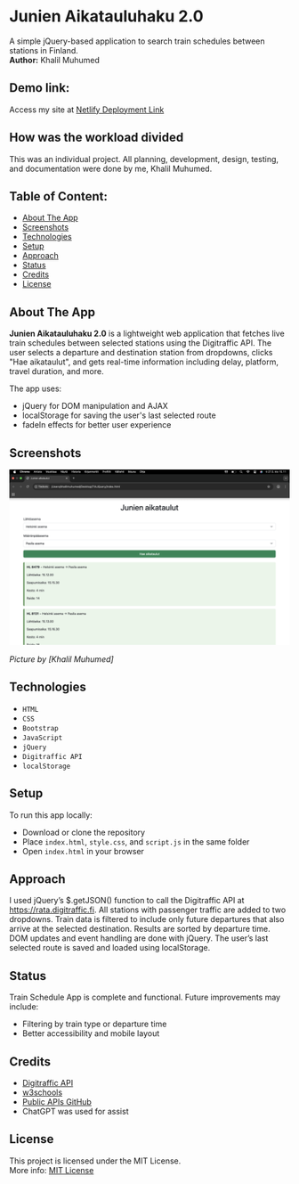 # Junien Aikatauluhaku 2.0  
A simple jQuery-based application to search train schedules between stations in Finland.  
**Author:** Khalil Muhumed

## Demo link:
Access my site at [Netlify Deployment Link](https://tiajquery.netlify.app/) 

## How was the workload divided
This was an individual project. All planning, development, design, testing, and documentation were done by me, Khalil Muhumed.

## Table of Content:

- [About The App](#about-the-app)
- [Screenshots](#screenshots)
- [Technologies](#technologies)
- [Setup](#setup)
- [Approach](#approach)
- [Status](#status)
- [Credits](#credits)
- [License](#license)

## About The App
**Junien Aikatauluhaku 2.0** is a lightweight web application that fetches live train schedules between selected stations using the Digitraffic API. The user selects a departure and destination station from dropdowns, clicks "Hae aikataulut", and gets real-time information including delay, platform, travel duration, and more.

The app uses:
- jQuery for DOM manipulation and AJAX
- localStorage for saving the user's last selected route
- fadeIn effects for better user experience

## Screenshots

![Junien aikataulusovellus](screenshot.png)

*Picture by [Khalil Muhumed]*

## Technologies
- `HTML`
- `CSS`
- `Bootstrap`
- `JavaScript`
- `jQuery`
- `Digitraffic API`
- `localStorage`

## Setup
To run this app locally:

- Download or clone the repository
- Place `index.html`, `style.css`, and `script.js` in the same folder
- Open `index.html` in your browser

## Approach
I used jQuery’s $.getJSON() function to call the Digitraffic API at https://rata.digitraffic.fi.
All stations with passenger traffic are added to two dropdowns.
Train data is filtered to include only future departures that also arrive at the selected destination.
Results are sorted by departure time.
DOM updates and event handling are done with jQuery.
The user’s last selected route is saved and loaded using localStorage.

## Status
Train Schedule App is complete and functional. Future improvements may include:
- Filtering by train type or departure time
- Better accessibility and mobile layout

## Credits
- [Digitraffic API](https://www.digitraffic.fi)
- [w3schools](https://www.w3schools.com/jquery/default.asp)
- [Public APIs GitHub](https://www.digitraffic.fi)
- ChatGPT was used for assist

## License
This project is licensed under the MIT License.  
More info: [MIT License](https://opensource.org/licenses/MIT)
